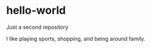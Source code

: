 # hello-world
Just a second repository 

I like playing sports, shopping, and being around family. 
